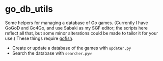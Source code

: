 # go_db_utils
Some helpers for managing a database of Go games. (Currently I have GoGoD and Go4Go, and use Sabaki as my SGF editor; the scripts here reflect all that, but some minor alterations could be made to tailor it for your use.) These things require [gofish](https://github.com/fohristiwhirl/gofish).

* Create or update a database of the games with `updater.py`
* Search the database with `searcher.pyw`
